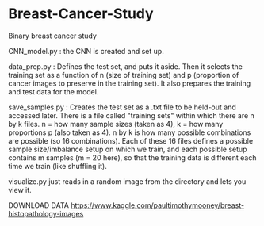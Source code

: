 # Breast-Cancer-Study
Binary breast cancer study

CNN_model.py : the CNN is created and set up.

data_prep.py : 
Defines the test set, and puts it aside.
Then it selects the training set as a function of n (size of training set) and p (proportion of cancer images to preserve in the training set). It also prepares the training and test data for the model.

save_samples.py :
Creates the test set as a .txt file to be held-out and accessed later.
There is a file called "training sets" within which there are n by k files. n = how many sample sizes (taken as 4), k = how many proportions p (also taken as 4). n by k is how many possible combinations are possible (so 16 combinations). Each of these 16 files defines a possible sample size/imbalance setup on which we train, and each possible setup contains m samples (m = 20 here), so that the training data is different each time we train (like shuffling it).

visualize.py just reads in a random image from the directory and lets you view it.

DOWNLOAD DATA
https://www.kaggle.com/paultimothymooney/breast-histopathology-images
